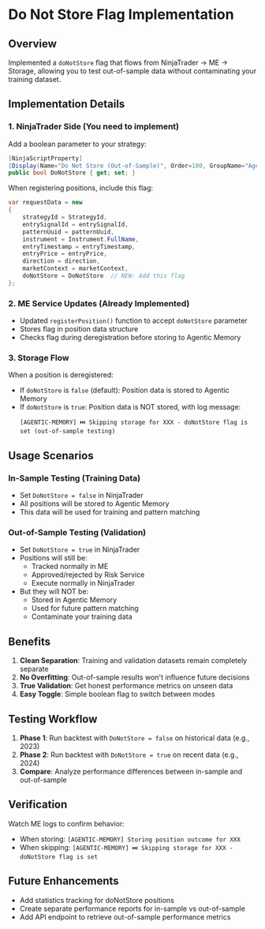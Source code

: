 # Do Not Store Flag Implementation

## Overview
Implemented a `doNotStore` flag that flows from NinjaTrader → ME → Storage, allowing you to test out-of-sample data without contaminating your training dataset.

## Implementation Details

### 1. NinjaTrader Side (You need to implement)
Add a boolean parameter to your strategy:
```csharp
[NinjaScriptProperty]
[Display(Name="Do Not Store (Out-of-Sample)", Order=100, GroupName="Agentic Memory")]
public bool DoNotStore { get; set; }
```

When registering positions, include this flag:
```csharp
var requestData = new
{
    strategyId = StrategyId,
    entrySignalId = entrySignalId,
    patternUuid = patternUuid,
    instrument = Instrument.FullName,
    entryTimestamp = entryTimestamp,
    entryPrice = entryPrice,
    direction = direction,
    marketContext = marketContext,
    doNotStore = DoNotStore  // NEW: Add this flag
};
```

### 2. ME Service Updates (Already Implemented)
- Updated `registerPosition()` function to accept `doNotStore` parameter
- Stores flag in position data structure
- Checks flag during deregistration before storing to Agentic Memory

### 3. Storage Flow
When a position is deregistered:
- If `doNotStore` is `false` (default): Position data is stored to Agentic Memory
- If `doNotStore` is `true`: Position data is NOT stored, with log message:
  ```
  [AGENTIC-MEMORY] ⏭️ Skipping storage for XXX - doNotStore flag is set (out-of-sample testing)
  ```

## Usage Scenarios

### In-Sample Testing (Training Data)
- Set `DoNotStore = false` in NinjaTrader
- All positions will be stored to Agentic Memory
- This data will be used for training and pattern matching

### Out-of-Sample Testing (Validation)
- Set `DoNotStore = true` in NinjaTrader
- Positions will still be:
  - Tracked normally in ME
  - Approved/rejected by Risk Service
  - Execute normally in NinjaTrader
- But they will NOT be:
  - Stored in Agentic Memory
  - Used for future pattern matching
  - Contaminate your training data

## Benefits
1. **Clean Separation**: Training and validation datasets remain completely separate
2. **No Overfitting**: Out-of-sample results won't influence future decisions
3. **True Validation**: Get honest performance metrics on unseen data
4. **Easy Toggle**: Simple boolean flag to switch between modes

## Testing Workflow
1. **Phase 1**: Run backtest with `DoNotStore = false` on historical data (e.g., 2023)
2. **Phase 2**: Run backtest with `DoNotStore = true` on recent data (e.g., 2024)
3. **Compare**: Analyze performance differences between in-sample and out-of-sample

## Verification
Watch ME logs to confirm behavior:
- When storing: `[AGENTIC-MEMORY] Storing position outcome for XXX`
- When skipping: `[AGENTIC-MEMORY] ⏭️ Skipping storage for XXX - doNotStore flag is set`

## Future Enhancements
- Add statistics tracking for doNotStore positions
- Create separate performance reports for in-sample vs out-of-sample
- Add API endpoint to retrieve out-of-sample performance metrics